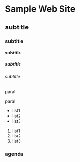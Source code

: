 # Sample Web Site
## subtitle
### subtitle
#### subtitle
##### subtitle
###### subtitle

paral 

paral

- list1
- list2
- list3

1. list1
2. list2
3. list3

### agenda
